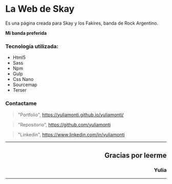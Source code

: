 # La Web de Skay

Es una página creada para Skay y los Fakires, banda de Rock Argentino.

 **Mi banda preferida**

### Tecnología utilizada:
- Html5
- Sass
- Npm
- Gulp
- Css Nano
- Sourcemap
- Terser




### Contactame

> "Portfolio", https://yuliamonti.github.io/yuliamonti/

> "Repositorio", https://github.com/yuliamonti

> "Linkedin", https://www.linkedin.com/in/yuliamonti

------------


## <div align="right">  Gracias por leerme

### <div align="right"> Yulia
  
------------
